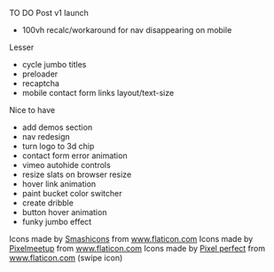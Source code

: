 TO DO
Post v1 launch
* 100vh recalc/workaround for nav disappearing on mobile

Lesser
* cycle jumbo titles
* preloader
* recaptcha
* mobile contact form links layout/text-size

Nice to have
* add demos section
* nav redesign
* turn logo to 3d chip
* contact form error animation
* vimeo autohide controls
* resize slats on browser resize
* hover link animation
* paint bucket color switcher
* create dribble
* button hover animation
* funky jumbo effect

Icons made by <a href="https://www.flaticon.com/authors/smashicons" title="Smashicons">Smashicons</a> from <a href="https://www.flaticon.com/" title="Flaticon"> www.flaticon.com</a>
Icons made by <a href="https://www.flaticon.com/authors/pixelmeetup" title="Pixelmeetup">Pixelmeetup</a> from <a href="https://www.flaticon.com/" title="Flaticon"> www.flaticon.com</a>
Icons made by <a href="https://www.flaticon.com/authors/pixel-perfect" title="Pixel perfect">Pixel perfect</a> from <a href="https://www.flaticon.com/" title="Flaticon"> www.flaticon.com</a> (swipe icon)